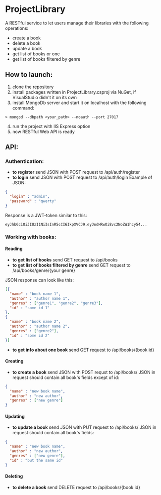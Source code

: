 # ProjectLibrary

A RESTful service to let users manage their libraries with the following operations:
- create a book
- delete a book
- update a book
- get list of books or one
- get list of books filtered by genre

How to launch:
-----------------------------
1) clone the repository
2) install packages written in ProjectLibrary.csproj via NuGet, if VisualStudio didn't it on its own
3) install MongoDb server and start it on localhost with the following command: 
```
> mongod --dbpath <your_path> --noauth --port 27017
```
4) run the project with IIS Express option
5) now RESTful Web API is ready

API:
-----------------------------
### Authentication:
- **to register** send JSON with POST request to /api/auth/register 
- **to login** send JSON with POST request to /api/auth/login
Example of JSON:
```json
{
  "login" : "admin",
  "password" : "qwerty"
}
```
Response is a JWT-token similar to this:
```
eyJhbGciOiJIUzI1NiIsInR5cCI6IkpXVCJ9.eyJodHRwOi8vc2NoZW1hcy54...
```

### Working with books:
#### Reading
- **to get list of books** send GET request to /api/books
- **to get list of books filtered by genre** send GET request to /api/books/genre/{your genre}

JSON response can look like this:
```json
[{
  "name" : "book name 1",
  "author" : "author name 1",
  "genres" : ["genre1", "genre2", "genre3"],
  "id" : "some id 1"
},
{
  "name" : "book name 2",
  "author" : "author name 2",
  "genres" : ["genre2"],
  "id" : "some id 2"
}]
```

- **to get info about one book** send GET request to /api/books/{book id}

#### Creating
- **to create a book** send JSON with POST requst to /api/books/
JSON in request should contain all book's fields except of id:
```json
{
  "name" : "new book name",
  "author" : "new author",
  "genres" : ["new genre"]
}
```

#### Updating
- **to update a book** send JSON with PUT request to /api/books/
JSON in request should contain all book's fields:
```json
{
  "name" : "new book name",
  "author" : "new author",
  "genres" : ["new genre"],
  "id" : "but the same id"
}
```

#### Deleting
- **to delete a book** send DELETE request to /api/books/{book id}
